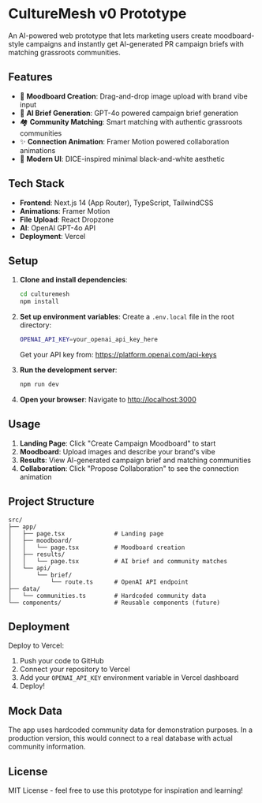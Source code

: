# CultureMesh v0 Prototype

An AI-powered web prototype that lets marketing users create moodboard-style campaigns and instantly get AI-generated PR campaign briefs with matching grassroots communities.

## Features

- 🎨 **Moodboard Creation**: Drag-and-drop image upload with brand vibe input
- 🤖 **AI Brief Generation**: GPT-4o powered campaign brief generation
- 🏘️ **Community Matching**: Smart matching with authentic grassroots communities
- ✨ **Connection Animation**: Framer Motion powered collaboration animations
- 🎯 **Modern UI**: DICE-inspired minimal black-and-white aesthetic

## Tech Stack

- **Frontend**: Next.js 14 (App Router), TypeScript, TailwindCSS
- **Animations**: Framer Motion
- **File Upload**: React Dropzone
- **AI**: OpenAI GPT-4o API
- **Deployment**: Vercel

## Setup

1. **Clone and install dependencies**:
   ```bash
   cd culturemesh
   npm install
   ```

2. **Set up environment variables**:
   Create a `.env.local` file in the root directory:
   ```bash
   OPENAI_API_KEY=your_openai_api_key_here
   ```
   
   Get your API key from: https://platform.openai.com/api-keys

3. **Run the development server**:
   ```bash
   npm run dev
   ```

4. **Open your browser**:
   Navigate to [http://localhost:3000](http://localhost:3000)

## Usage

1. **Landing Page**: Click "Create Campaign Moodboard" to start
2. **Moodboard**: Upload images and describe your brand's vibe
3. **Results**: View AI-generated campaign brief and matching communities
4. **Collaboration**: Click "Propose Collaboration" to see the connection animation

## Project Structure

```
src/
├── app/
│   ├── page.tsx              # Landing page
│   ├── moodboard/
│   │   └── page.tsx          # Moodboard creation
│   ├── results/
│   │   └── page.tsx          # AI brief and community matches
│   └── api/
│       └── brief/
│           └── route.ts      # OpenAI API endpoint
├── data/
│   └── communities.ts        # Hardcoded community data
└── components/               # Reusable components (future)
```

## Deployment

Deploy to Vercel:

1. Push your code to GitHub
2. Connect your repository to Vercel
3. Add your `OPENAI_API_KEY` environment variable in Vercel dashboard
4. Deploy!

## Mock Data

The app uses hardcoded community data for demonstration purposes. In a production version, this would connect to a real database with actual community information.

## License

MIT License - feel free to use this prototype for inspiration and learning!